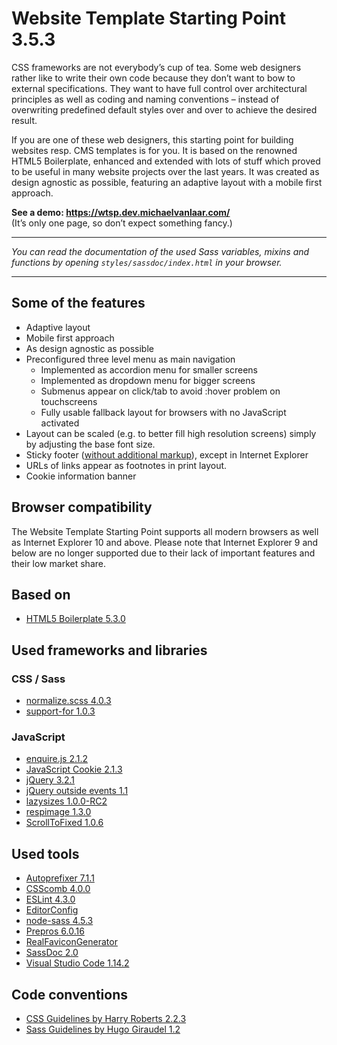# Website Template Starting Point 3.5.3

CSS frameworks are not everybody’s cup of tea. Some web designers rather like to write their own code because they don’t want to bow to external specifications. They want to have full control over architectural principles as well as coding and naming conventions – instead of overwriting predefined default styles over and over to achieve the desired result.

If you are one of these web designers, this starting point for building websites resp. CMS templates is for you. It is based on the renowned HTML5 Boilerplate, enhanced and extended with lots of stuff which proved to be useful in many website projects over the last years. It was created as design agnostic as possible, featuring an adaptive layout with a mobile first approach.

**See a demo: <https://wtsp.dev.michaelvanlaar.com/>**  
(It’s only one page, so don’t expect something fancy.)

----

*You can read the documentation of the used Sass variables, mixins and functions by opening `styles/sassdoc/index.html` in your browser.*

----

## Some of the features

* Adaptive layout
* Mobile first approach
* As design agnostic as possible
* Preconfigured three level menu as main navigation
  * Implemented as accordion menu for smaller screens
  * Implemented as dropdown menu for bigger screens
  * Submenus appear on click/tab to avoid :hover problem on touchscreens
  * Fully usable fallback layout for browsers with no JavaScript activated
* Layout can be scaled (e.g. to better fill high resolution screens) simply by adjusting the base font size.
* Sticky footer ([without additional markup](https://css-tricks.com/couple-takes-sticky-footer/#article-header-id-3)), except in Internet Explorer
* URLs of links appear as footnotes in print layout.
* Cookie information banner

## Browser compatibility

The Website Template Starting Point supports all modern browsers as well as Internet Explorer 10 and above. Please note that Internet Explorer 9 and below are no longer supported due to their lack of important features and their low market share.

## Based on

* [HTML5 Boilerplate 5.3.0](http://html5boilerplate.com/)

## Used frameworks and libraries

### CSS / Sass

* [normalize.scss 4.0.3](https://github.com/JohnAlbin/normalize-scss)
* [support-for 1.0.3](https://github.com/JohnAlbin/support-for)

### JavaScript

* [enquire.js 2.1.2](https://github.com/WickyNilliams/enquire.js)
* [JavaScript Cookie 2.1.3](https://github.com/js-cookie/js-cookie)
* [jQuery 3.2.1](http://jquery.com/)
* [jQuery outside events 1.1](https://github.com/cowboy/jquery-outside-events)
* [lazysizes 1.0.0-RC2](https://github.com/aFarkas/lazysizes)
* [respimage 1.3.0](https://github.com/aFarkas/respimage)
* [ScrollToFixed 1.0.6](https://github.com/bigspotteddog/ScrollToFixed)

## Used tools

* [Autoprefixer 7.1.1](https://github.com/postcss/autoprefixer)
* [CSScomb 4.0.0](http://csscomb.com/)
* [ESLint 4.3.0](http://eslint.org/)
* [EditorConfig](http://editorconfig.org/)
* [node-sass 4.5.3](https://www.npmjs.com/package/node-sass)
* [Prepros 6.0.16](https://prepros.io/)
* [RealFaviconGenerator](http://realfavicongenerator.net/)
* [SassDoc 2.0](http://sassdoc.com/)
* [Visual Studio Code 1.14.2](https://code.visualstudio.com/)

## Code conventions

* [CSS Guidelines by Harry Roberts 2.2.3](http://cssguidelin.es/)
* [Sass Guidelines by Hugo Giraudel 1.2](http://sass-guidelin.es/)
